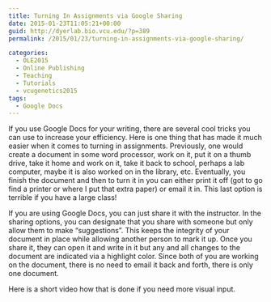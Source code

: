 ```yaml
---
title: Turning In Assignments via Google Sharing
date: 2015-01-23T11:05:21+00:00
guid: http://dyerlab.bio.vcu.edu/?p=389
permalink: /2015/01/23/turning-in-assignments-via-google-sharing/

categories:
  - OLE2015
  - Online Publishing
  - Teaching
  - Tutorials
  - vcugenetics2015
tags:
  - Google Docs
---
```

If you use Google Docs for your writing, there are several cool tricks you can use to increase your efficiency.  Here is one thing that has made it much easier when it comes to turning in assignments.  Previously, one would create a document in some word processor, work on it, put it on a thumb drive, take it home and work on it, take it back to school, perhaps a lab computer, maybe it is also worked on in the library, etc.  Eventually, you finish the document and then to turn it in you can either print it off (got to go find a printer or where I put that extra paper) or email it  in.  This last option is terrible if you have a large class!

If you are using Google Docs, you can just share it with the instructor.  In the sharing options, you can designate that you share with someone but only allow them to make &#8220;suggestions&#8221;.  This keeps the integrity of your document in place while allowing another person to mark it up.  Once you share it, they can open it and write in it but any and all changes to the document are indicated via a highlight color.  Since both of you are working on the document, there is no need to email it back and forth, there is only one document.

Here is a short video how that is done if you need more visual input.